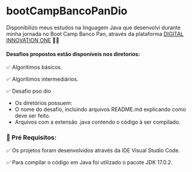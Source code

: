 # bootCampBancoPanDio

Disponibilizo meus estudos na linguagem Java que desenvolvi durante minha jornada no Boot Camp Banco Pan, através da plataforma <a href="https://web.digitalinnovation.one/">DIGITAL INNOVATION ONE</a></strong> 💛🧡

#### Desafios propostos estão disponíveis nos diretorios:
<p>
✅ Algorítimos básicos. 

✅ Algorítimos intermediários.

✅ Desafio poo dio
</p>

* Os diretórios possuem:
* O nome do desafio, incluindo arquivos README.md explicando como deve ser feito.
* Arquivos com a extensão .java contendo o código à ser compilado.

### 🛑 Pré Requisitos:
<p>
✅ Os projetos foram desenvolvidos através da IDE Visual Studio Code.<br>

✅ Para compilar o código em Java foi utilizado o pacote JDK 17.0.2.<br>

</p>





